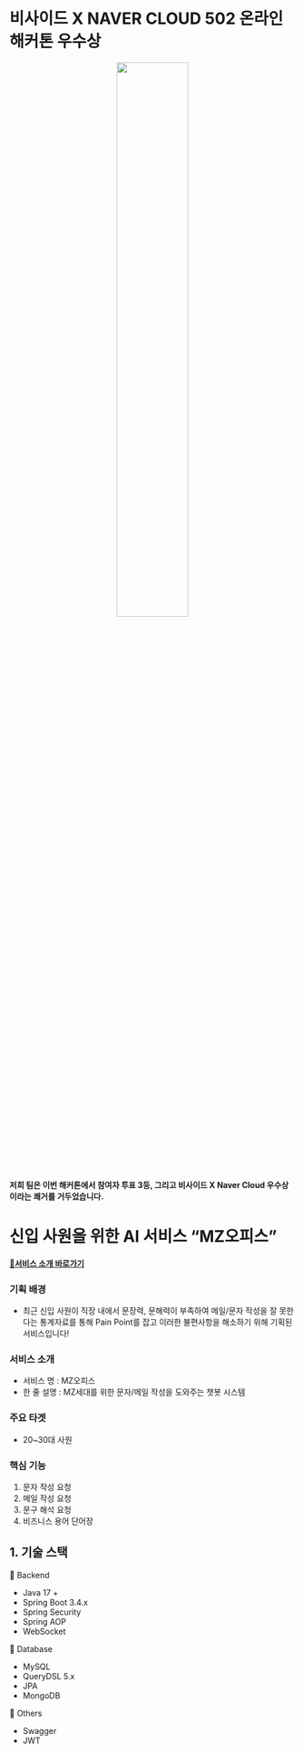 # 비사이드 X NAVER CLOUD 502 온라인 해커톤 우수상

<p align="center">
<img width = "50%" align="center" src = "https://github.com/user-attachments/assets/de8b1a1a-f53b-41f9-97ae-f73ef4ee89ea"/>
</p>

**저희 팀은 이번 해커톤에서 참여자 투표 3등, 그리고 비사이드 X Naver Cloud 우수상이라는 쾌거를 거두었습니다.**

# 신입 사원을 위한 AI 서비스 “MZ오피스” 

**[🔗서비스 소개 바로가기](https://dahye-backend-developer.my.canva.site/mz-office)**

### 기획 배경
- 최근 신입 사원이 직장 내에서 문장력, 문해력이 부족하여 메일/문자 작성을 잘 못한다는 통계자료를 통해 Pain Point를 잡고 이러한 불편사항을 해소하기 위해 기획된 서비스입니다!
  
### 서비스 소개
- 서비스 명 : MZ오피스
- 한 줄 설명 : MZ세대를 위한 문자/메일 작성을 도와주는 챗봇 시스템

### 주요 타겟 
- 20~30대 사원

### 핵심 기능
1. 문자 작성 요청
2. 메일 작성 요청
3. 문구 해석 요청
4. 비즈니스 용어 단어장

## 1. 기술 스택  
📌 Backend
- Java 17 +
- Spring Boot 3.4.x
- Spring Security
- Spring AOP
- WebSocket

📌 Database
- MySQL
- QueryDSL 5.x
- JPA
- MongoDB

📌 Others
- Swagger 
- JWT
